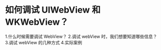# 如何调试 UIWebView 和 WKWebView？

1.什么时候需要调试 WebView？
2.调试 webView 时，我们想要知道哪些信息？
3.调试 webView 的几种方式
4.实际案例
